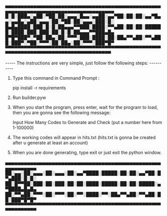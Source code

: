 ▄▄▄▄▄▄▄▄▄▄▄▄▄▄▄▄▄▄▄▄▄▄▄▄▄▄▄▄▄▄▄▄▄▄▄▄▄▄▄▄▄▄▄▄▄▄▄▄▄▄▄▄▄▄▄▄▄▄▄▄▄▄▄▄▄▄▄▄▄▄▄▄▄▄▄▄▄▄▄▄▄▄▄▄▄
█░█░███▄░▄██░▀██░██░▄▄▄░█▄▄░▄▄██░▄▄▀██░██░██░▄▄▀█▄▄░▄▄█▄░▄██░▄▄▄░██░▀██░██░▄▄▄░███░█░
█▄█▄████░███░█░█░██▄▄▄▀▀███░████░▀▀▄██░██░██░██████░████░███░███░██░█░█░██▄▄▄▀▀███▄█▄
█▀█▀███▀░▀██░██▄░██░▀▀▀░███░████░██░██▄▀▀▄██░▀▀▄███░███▀░▀██░▀▀▀░██░██▄░██░▀▀▀░███▀█▀
▀▀▀▀▀▀▀▀▀▀▀▀▀▀▀▀▀▀▀▀▀▀▀▀▀▀▀▀▀▀▀▀▀▀▀▀▀▀▀▀▀▀▀▀▀▀▀▀▀▀▀▀▀▀▀▀▀▀▀▀▀▀▀▀▀▀▀▀▀▀▀▀▀▀▀▀▀▀▀▀▀▀▀▀

----- The instructions are very simple, just follow the following steps: ----------

1. Type this command in Command Prompt : 

     pip install -r requirements

 2.  Run builder.pyw

3. When you start the program, press enter, wait for the program to load, then you are gonna see the following message:

     Input How Many Codes to Generate and Check (put a number here from 1-100000)


4. The working codes will appear in hits.txt (hits.txt is gonna be created after u generate at least an account)


5. When you are done generating, type exit or just exit the python window.


 ▄▄▄▄▄▄▄▄▄▄▄▄▄▄▄▄▄▄▄▄▄▄▄▄▄▄▄▄▄▄▄▄▄▄▄▄▄▄▄▄▄▄▄▄▄▄▄▄▄▄▄▄▄▄▄▄▄▄▄▄
██░▄▄░██░▄▄▄░██░▄▄▄░██░▄▄▀████░█████░██░██░▄▄▀██░█▀▄███░█░█░
██░█▀▀██░███░██░███░██░██░████░█████░██░██░█████░▄▀████▄█▄█▄
██░▀▀▄██░▀▀▀░██░▀▀▀░██░▀▀░████░▀▀░██▄▀▀▄██░▀▀▄██░██░███▀█▀█▀
▀▀▀▀▀▀▀▀▀▀▀▀▀▀▀▀▀▀▀▀▀▀▀▀▀▀▀▀▀▀▀▀▀▀▀▀▀▀▀▀▀▀▀▀▀▀▀▀▀▀▀▀▀▀▀▀▀▀▀▀


                                                      
                                                      

